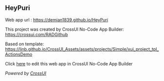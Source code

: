 ## HeyPuri
Web app url : https://demian1839.github.io/HeyPuri

This project was created by CrossUI No-Code App Builder: https://crossui.com/RADGithub

Based on template: https://linb.github.io/CrossUI_Assets/assets/projects/Simple/xui_project_tpl_ActionsDemo

Click [here](https://crossui.com/RADGithub/#!from=github&owner=demian1839&repo=HeyPuri) to edit this web app in CrossUI No-Code App Builder

<i>Powered by [CrossUI](https://crossui.com)</i>
